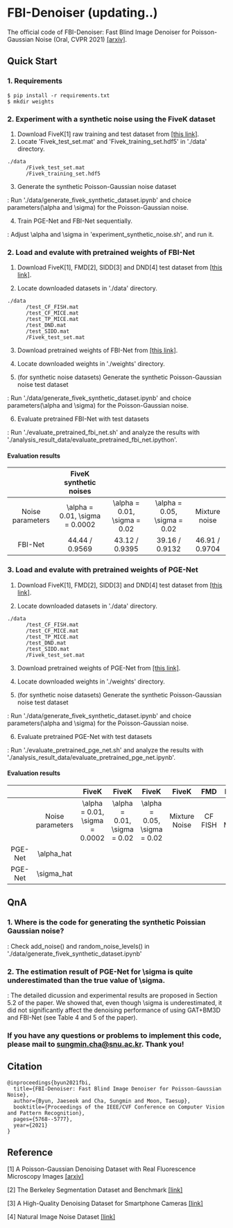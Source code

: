 # FBI-Denoiser (updating..)

The official code of FBI-Denoiser: Fast Blind Image Denoiser for Poisson-Gaussian Noise (Oral, CVPR 2021) [[arxiv]](https://arxiv.org/pdf/2105.10967.pdf).

## Quick Start

### 1. Requirements

```
$ pip install -r requirements.txt
$ mkdir weights
```

### 2. Experiment with a synthetic noise using the FiveK dataset

1) Download FiveK[1] raw training and test dataset from [[this link]]().
2) Locate 'Fivek_test_set.mat' and 'Fivek_training_set.hdf5' in './data' directory.

```
./data
      /Fivek_test_set.mat
      /Fivek_training_set.hdf5 
```

3) Generate the synthetic Poisson-Gaussian noise dataset 

: Run './data/generate_fivek_synthetic_dataset.ipynb' and choice parameters(\alpha and \sigma) for the Poisson-Gaussian noise.

4) Train PGE-Net and FBI-Net sequentially.

: Adjust \alpha and \sigma in 'experiment_synthetic_noise.sh', and run it.


### 2. Load and evalute with pretrained weights of FBI-Net

1) Download FiveK[1], FMD[2], SIDD[3] and DND[4] test dataset from [[this link]](https://drive.google.com/file/d/139dSklT10_sCg4t5HL1z1cWY8x5seVBP/view?usp=sharing).

2) Locate downloaded datasets in './data' directory.

```
./data
      /test_CF_FISH.mat 
      /test_CF_MICE.mat
      /test_TP_MICE.mat
      /test_DND.mat
      /test_SIDD.mat
      /Fivek_test_set.mat
```

3) Download pretrained weights of FBI-Net from [[this link]](https://drive.google.com/file/d/134EdFVulZkmT7OyYk-a0oCWO0N8kQfpQ/view?usp=sharing).

4) Locate downloaded weights in './weights' directory.

5) (for synthetic noise datasets) Generate the synthetic Poisson-Gaussian noise test dataset 

: Run './data/generate_fivek_synthetic_dataset.ipynb' and choice parameters(\alpha and \sigma) for the Poisson-Gaussian noise.

6) Evaluate pretrained FBI-Net with test datasets

: Run './evaluate_pretrained_fbi_net.sh' and analyze the results with './analysis_result_data/evaluate_pretrained_fbi_net.ipython'.


#### Evaluation results
|                  |     FiveK synthetic noises     |                              |                              |               |
|:----------------:|:------------------------------:|:----------------------------:|:----------------------------:|:-------------:|
| Noise parameters | \alpha = 0.01, \sigma = 0.0002 | \alpha = 0.01, \sigma = 0.02 | \alpha = 0.05, \sigma = 0.02 | Mixture noise |
|      FBI-Net     | 44.44 / 0.9569                               |   43.12 / 0.9395                           | 39.16 / 0.9132                             | 46.91 / 0.9704              |

### 3. Load and evalute with pretrained weights of PGE-Net

1) Download FiveK[1], FMD[2], SIDD[3] and DND[4] test dataset from [[this link]](https://drive.google.com/file/d/139dSklT10_sCg4t5HL1z1cWY8x5seVBP/view?usp=sharing).

2) Locate downloaded datasets in './data' directory.

```
./data
      /test_CF_FISH.mat 
      /test_CF_MICE.mat
      /test_TP_MICE.mat
      /test_DND.mat
      /test_SIDD.mat
      /Fivek_test_set.mat
```
3) Download pretrained weights of PGE-Net from [[this link]](https://drive.google.com/file/d/134EdFVulZkmT7OyYk-a0oCWO0N8kQfpQ/view?usp=sharing).

4) Locate downloaded weights in './weights' directory.

5) (for synthetic noise datasets) Generate the synthetic Poisson-Gaussian noise test dataset 

: Run './data/generate_fivek_synthetic_dataset.ipynb' and choice parameters(\alpha and \sigma) for the Poisson-Gaussian noise.

6) Evaluate pretrained PGE-Net with test datasets

: Run './evaluate_pretrained_pge_net.sh' and analyze the results with './analysis_result_data/evaluate_pretrained_pge_net.ipynb'.

#### Evaluation results
|         |                  |              FiveK             |             FiveK            |             FiveK            |     FiveK     |   FMD   |   FMD   |   FMD   |     SIDD     |      DND     |
|:-------:|:----------------:|:------------------------------:|:----------------------------:|:----------------------------:|:-------------:|:-------:|:-------:|:-------:|:------------:|:------------:|
|         | Noise parameters | \alpha = 0.01, \sigma = 0.0002 | \alpha = 0.01, \sigma = 0.02 | \alpha = 0.05, \sigma = 0.02 | Mixture Noise | CF FISH | CF MICE | TP MICE | Test Dataset | Test Dataset |
| PGE-Net |    \alpha_hat    |                                |                              |                              |               |         |         |         |              |              |
| PGE-Net |    \sigma_hat    |                                |                              |                              |               |         |         |         |              |              |

## QnA
### 1. Where is the code for generating the synthetic Poissian Gaussian noise?

: Check add_noise() and random_noise_levels() in './data/generate_fivek_synthetic_dataset.ipynb'

### 2. The estimation result of PGE-Net for \sigma is quite underestimated than the true value of \sigma.

: The detailed dicussion and experimental results are proposed in Section 5.2 of the paper. We showed that, even though \sigma is underestimated, it did not significantly affect the denoising performance of using GAT+BM3D and FBI-Net (see Table 4 and 5 of the paper).

### If you have any questions or problems to implement this code, please mail to sungmin.cha@snu.ac.kr. Thank you!

## Citation

```
@inproceedings{byun2021fbi,
  title={FBI-Denoiser: Fast Blind Image Denoiser for Poisson-Gaussian Noise},
  author={Byun, Jaeseok and Cha, Sungmin and Moon, Taesup},
  booktitle={Proceedings of the IEEE/CVF Conference on Computer Vision and Pattern Recognition},
  pages={5768--5777},
  year={2021}
}
```

## Reference

[1] A Poisson-Gaussian Denoising Dataset with Real Fluorescence Microscopy Images [[arxiv]](https://arxiv.org/abs/1812.10366)

[2] The Berkeley Segmentation Dataset and Benchmark [[link]](https://www2.eecs.berkeley.edu/Research/Projects/CS/vision/bsds/)

[3] A High-Quality Denoising Dataset for Smartphone Cameras [[link]](https://openaccess.thecvf.com/content_cvpr_2018/papers/Abdelhamed_A_High-Quality_Denoising_CVPR_2018_paper.pdf)

[4] Natural Image Noise Dataset [[link]](https://openaccess.thecvf.com/content_CVPRW_2019/papers/NTIRE/Brummer_Natural_Image_Noise_Dataset_CVPRW_2019_paper.pdf)

